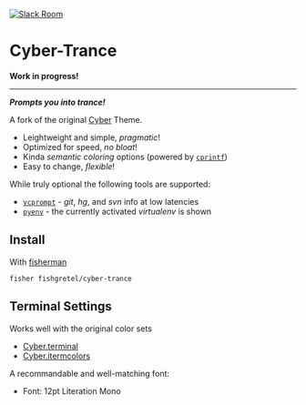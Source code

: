 [![Slack Room][slack-badge]][slack-link]

# Cyber-Trance

**Work in progress!**

___

***Prompts you into trance!***

A fork of the original [Cyber] Theme.

* Leightweight and simple, _pragmatic_!
* Optimized for speed, _no bloat_!
* Kinda _semantic coloring_ options (powered by [`cprintf`](https://github.com/Markcial/cprintf))
* Easy to change, _flexible_!

While truly optional the following tools are supported:

* [`vcprompt`](https://bitbucket.org/gward/vcprompt) - *git*, *hg*, and *svn* info at low latencies
* [`pyenv`](https://github.com/yyuu/pyenv) - the currently activated *virtualenv* is shown

## Install

With [fisherman]

```fish
fisher fishgretel/cyber-trance
```

## Terminal Settings

Works well with the original color sets

* [Cyber.terminal]
* [Cyber.itermcolors]

A recommandable and well-matching font:

* Font: 12pt Literation Mono

[slack-link]: https://fisherman-wharf.herokuapp.com/
[slack-badge]: https://fisherman-wharf.herokuapp.com/badge.svg

[Fisherman]: https://github.com/fisherman/fisherman
[Cyber]: https://github.com/fisherman/cyber
[Cyber.terminal]: https://github.com/fishery/cyber/raw/master/Cyber.terminal
[Cyber.itermcolors]: https://github.com/fishery/cyber/raw/master/Cyber.itermcolors
